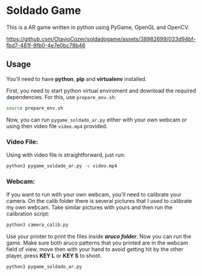 # Soldado Game

This is a AR game written in python using PyGame, OpenGL and OpenCV.

https://github.com/OtavioCozer/soldadogame/assets/38982699/033d94bf-fbd7-481f-9fb0-4e7e0bc78b46

## Usage

You'll need to have **python**, **pip** and **virtualenv** installed.

First, you need to start python virtual enviroment and download the required dependencies. For this, use `prepare_env.sh`:

```sh
source prepare_env.sh
```

Now, you can run `pygame_soldado_ar.py` either with your own webcam or using then video file `video.mp4` provided.

### Video File:

Using with video file is straightforward, just run:

```sh
python3 pygame_soldado_ar.py -v video.mp4
```

### Webcam:

If you want to run with your own webcam, you'll need to calibrate your camera. On the calib folder there is several pictures that I used to calibrate my own webcam. Take similar pictures with yours and then run the calibration script:

```sh
python3 camera_calib.py
```

Use your printer to print the files inside **_aruco folder_**. Now you can run the game. Make sure both aruco patterns that you printed are in the webcam field of view, move then with your hand to avoid getting hit by the other player, press **KEY L** or **KEY S** to shoot.

```sh
python3 pygame_soldado_ar.py
```
